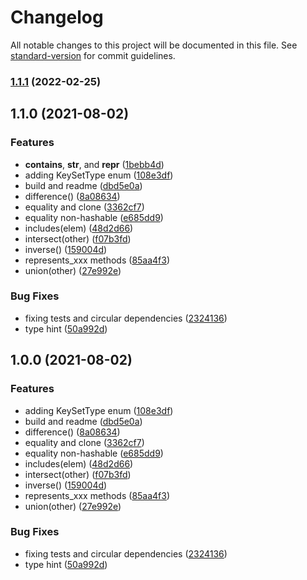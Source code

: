 # Changelog

All notable changes to this project will be documented in this file. See [standard-version](https://github.com/conventional-changelog/standard-version) for commit guidelines.

### [1.1.1](https://github.com/eturino/key_set.py/compare/v1.1.0...v1.1.1) (2022-02-25)

## 1.1.0 (2021-08-02)


### Features

* __contains__, __str__, and __repr__ ([1bebb4d](https://github.com/eturino/key_set.py/commit/1bebb4df8d6bd7f519c46abfb73cef60fb0ce4a4))
* adding KeySetType enum ([108e3df](https://github.com/eturino/key_set.py/commit/108e3df7c911f3d1f0c5a1d50d0c2ab4fdd04cd5))
* build and readme ([dbd5e0a](https://github.com/eturino/key_set.py/commit/dbd5e0a5c579013b3178b50a58be6208de74547e))
* difference() ([8a08634](https://github.com/eturino/key_set.py/commit/8a0863457307853096cc8adf9b3086cead1505e0))
* equality and clone ([3362cf7](https://github.com/eturino/key_set.py/commit/3362cf7657adc222a760a69de8db395f5ee56560))
* equality non-hashable ([e685dd9](https://github.com/eturino/key_set.py/commit/e685dd945e06da65d421443eb39acfbc41452b35))
* includes(elem) ([48d2d66](https://github.com/eturino/key_set.py/commit/48d2d664d29969008278c79bc04020c0cb616eb4))
* intersect(other) ([f07b3fd](https://github.com/eturino/key_set.py/commit/f07b3fdb84d4e8e7e00bbe8f1e3e8c95ac63e4ce))
* inverse() ([159004d](https://github.com/eturino/key_set.py/commit/159004da10baf7648ac72fb5606a902720b7ab3a))
* represents_xxx methods ([85aa4f3](https://github.com/eturino/key_set.py/commit/85aa4f3a64cbef662e55b9e380fed182cdbd7c43))
* union(other) ([27e992e](https://github.com/eturino/key_set.py/commit/27e992e025aff69ebcfdf2a352cf8ab327105e1b))


### Bug Fixes

* fixing tests and circular dependencies ([2324136](https://github.com/eturino/key_set.py/commit/23241365e38129262e741ecf151d3579bb85af7d))
* type hint ([50a992d](https://github.com/eturino/key_set.py/commit/50a992d31611f36aef896c5194f0c3e37012f8ca))

## 1.0.0 (2021-08-02)


### Features

* adding KeySetType enum ([108e3df](https://github.com/eturino/key_set.py/commit/108e3df7c911f3d1f0c5a1d50d0c2ab4fdd04cd5))
* build and readme ([dbd5e0a](https://github.com/eturino/key_set.py/commit/dbd5e0a5c579013b3178b50a58be6208de74547e))
* difference() ([8a08634](https://github.com/eturino/key_set.py/commit/8a0863457307853096cc8adf9b3086cead1505e0))
* equality and clone ([3362cf7](https://github.com/eturino/key_set.py/commit/3362cf7657adc222a760a69de8db395f5ee56560))
* equality non-hashable ([e685dd9](https://github.com/eturino/key_set.py/commit/e685dd945e06da65d421443eb39acfbc41452b35))
* includes(elem) ([48d2d66](https://github.com/eturino/key_set.py/commit/48d2d664d29969008278c79bc04020c0cb616eb4))
* intersect(other) ([f07b3fd](https://github.com/eturino/key_set.py/commit/f07b3fdb84d4e8e7e00bbe8f1e3e8c95ac63e4ce))
* inverse() ([159004d](https://github.com/eturino/key_set.py/commit/159004da10baf7648ac72fb5606a902720b7ab3a))
* represents_xxx methods ([85aa4f3](https://github.com/eturino/key_set.py/commit/85aa4f3a64cbef662e55b9e380fed182cdbd7c43))
* union(other) ([27e992e](https://github.com/eturino/key_set.py/commit/27e992e025aff69ebcfdf2a352cf8ab327105e1b))


### Bug Fixes

* fixing tests and circular dependencies ([2324136](https://github.com/eturino/key_set.py/commit/23241365e38129262e741ecf151d3579bb85af7d))
* type hint ([50a992d](https://github.com/eturino/key_set.py/commit/50a992d31611f36aef896c5194f0c3e37012f8ca))

